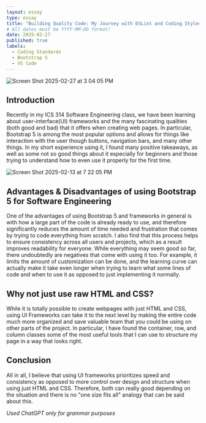 ```yaml
---
layout: essay
type: essay
title: "Building Quality Code: My Journey with ESLint and Coding Styles"
# All dates must be YYYY-MM-DD format!
date: 2025-02-27
published: true
labels:
  - Coding Standards
  - Bootstrap 5
  - VS Code
---
```

![Screen Shot 2025-02-27 at 3 04 05 PM](https://github.com/user-attachments/assets/23233f9e-43b5-4bdd-8009-23527cf240c0)

## Introduction
Recently in my ICS 314 Software Engineering class, we have been learning about user-interface(UI) frameworks and the many fascinating qualities (both good and bad) that it offers when creating web pages. In particular, Bootstrap 5 is among the most popular options and allows for things like interaction with the user though buttons, navigation bars, and many other things. In my short experience using it, I found many positive takeaways, as well as some not so good things about it especially for beginners and those trying to understand how to even use it properly for the first time.


![Screen Shot 2025-02-13 at 7 22 05 PM](https://github.com/user-attachments/assets/57eb5f4f-8da9-44f3-af32-78d88e0a6de7)

## Advantages & Disadvantages of using Bootstrap 5 for Software Engineering
One of the advantages of using Bootstrap 5 and frameworks in general is with how a large part of the code is already ready to use, and therefore significantly reduces the amount of time needed and frustration that comes by trying to code everything from scratch. I also find that this process helps to ensure consistency across all users and projects, which as a result improves readability for everyone. While everything may seem good so far, there undoubtedly are negatives that come with using it too. For example, it limits the amount of customization can be done, and the learning curve can actually make it take even longer when trying to learn what some lines of code and when to use it as opposed to just implementing it normally.


## Why not just use raw HTML and CSS?
While it is totally possible to create webpages with just HTML and CSS, using UI Frameworks can take it to the next level by making the entire code much more organized and save valuable team that you could be using on other parts of the project. In particular, I have found the container, row, and column classes some of the most useful tools that I can use to structure my page in a way that looks right. 


## Conclusion
All in all, I believe that using UI frameworks prioritizes speed and consistency as opposed to more control over design and structure when using just HTML and CSS. Therefore, both can really good depending on the situation and there is no "one size fits all" analogy that can be said about this. 


*Used ChatGPT only for grammar purposes*
